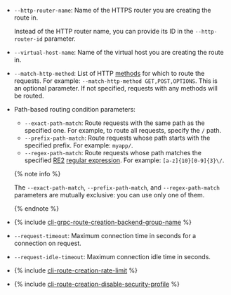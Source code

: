 * `--http-router-name`: Name of the HTTPS router you are creating the route in.

    Instead of the HTTP router name, you can provide its ID in the `--http-router-id` parameter.
* `--virtual-host-name`: Name of the virtual host you are creating the route in.
* `--match-http-method`: List of HTTP [methods](https://en.wikipedia.org/wiki/HTTP#Request_methods) for which to route the requests. For example: `--match-http-method GET,POST,OPTIONS`. This is an optional parameter. If not specified, requests with any methods will be routed.
* Path-based routing condition parameters:

    * `--exact-path-match`: Route requests with the same path as the specified one. For example, to route all requests, specify the `/` path.
    * `--prefix-path-match`: Route requests whose path starts with the specified prefix. For example: `myapp/`.
    * `--regex-path-match`: Route requests whose path matches the specified [RE2](https://github.com/google/re2/wiki/Syntax) [regular expression](https://en.wikipedia.org/wiki/Regular_expression). For example: `[a-z]{10}[0-9]{3}\/`.

    {% note info %}

    The `--exact-path-match`, `--prefix-path-match`, and `--regex-path-match` parameters are mutually exclusive: you can use only one of them.

    {% endnote %}

* {% include [cli-grpc-route-creation-backend-group-name](./cli-grpc-route-creation-backend-group-name.md) %}
* `--request-timeout`: Maximum connection time in seconds for a connection on request.
* `--request-idle-timeout`: Maximum connection idle time in seconds.
* {% include [cli-route-creation-rate-limit](./cli-route-creation-rate-limit.md) %}
* {% include [cli-route-creation-disable-security-profile](./cli-route-creation-disable-security-profile.md) %}

